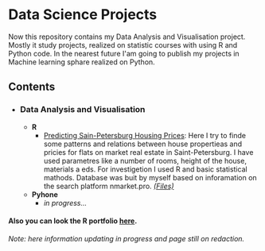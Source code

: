 # Data Science Projects

Now this repository contains my Data Analysis and Visualisation project. Mostly it study projects, realized on statistic courses with using R and Python code. In the nearest future I'am going to publish my projects in Machine learning sphare realized on Python. 

## Contents

- ### Data Analysis and Visualisation
	- __R__ 
   		 - [Predicting Sain-Petersburg Housing Prices](http://rpubs.com/snegnik/flat_price_spb): Here I try to finde some patterns and relations between house propertieas and pricies for flats on market real estate in Saint-Petersburg. I have used parametres like a number of rooms, height of the house, materials a eds. For investigetion I used R and basic statistical mathods. Database was buit by myself based on inforamation on the search platform nmarket.pro. [_(Files)_](https://github.com/snegnik/Data-projects/tree/master/Real%20Estate%20Price%20Analysis%20(NMarket%20Data))
	- __Pyhone__
		- _in progress..._

#### Also you can look the R portfolio [here](http://rpubs.com/snegnik/).

_Note: here information updating in progress and page still on redaction._
